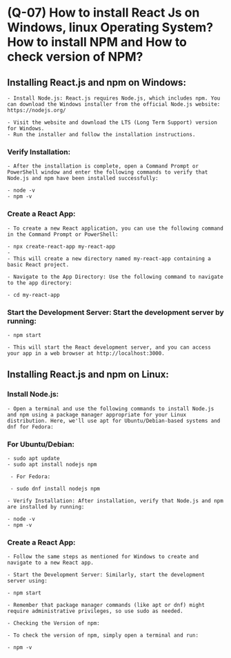 # (Q-07) How to install React Js on Windows, linux Operating System? How to install NPM and How to check version of NPM?
## Installing React.js and npm on Windows:

    - Install Node.js: React.js requires Node.js, which includes npm. You can download the Windows installer from the official Node.js website: https://nodejs.org/

    - Visit the website and download the LTS (Long Term Support) version for Windows.
    - Run the installer and follow the installation instructions.
###  Verify Installation:
    - After the installation is complete, open a Command Prompt or PowerShell window and enter the following commands to verify that Node.js and npm have been installed successfully:

    - node -v
    - npm -v

### Create a React App:
    - To create a new React application, you can use the following command in the Command Prompt or PowerShell:

    - npx create-react-app my-react-app
    - 
    - This will create a new directory named my-react-app containing a basic React project.

    - Navigate to the App Directory: Use the following command to navigate to the app directory:

    - cd my-react-app

### Start the Development Server: Start the development server by running:

    - npm start

    - This will start the React development server, and you can access your app in a web browser at http://localhost:3000.

## Installing React.js and npm on Linux:

### Install Node.js:
    - Open a terminal and use the following commands to install Node.js and npm using a package manager appropriate for your Linux distribution. Here, we'll use apt for Ubuntu/Debian-based systems and dnf for Fedora:

### For Ubuntu/Debian:

    - sudo apt update
    - sudo apt install nodejs npm

     - For Fedora:

     - sudo dnf install nodejs npm

    - Verify Installation: After installation, verify that Node.js and npm are installed by running:

    - node -v
    - npm -v

### Create a React App:
    - Follow the same steps as mentioned for Windows to create and navigate to a new React app.

    - Start the Development Server: Similarly, start the development server using:

    - npm start

    - Remember that package manager commands (like apt or dnf) might require administrative privileges, so use sudo as needed.

    - Checking the Version of npm:

    - To check the version of npm, simply open a terminal and run:

    - npm -v